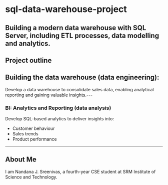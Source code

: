 # sql-data-warehouse-project
Building a modern data warehouse with SQL Server, including ETL processes, data modelling and analytics.
---

## Project outline
## Building the data warehouse (data engineering):
Develop a data warehouse to consolidate sales data, enabling analytical reporting and gaining valuable insights.---

### BI: Analytics and Reporting (data analysis)
Develop SQL-based analytics to deliver insights into:
* Customer behaviour
* Sales trends
* Product performance
---

## About Me
I am Nandana J. Sreenivas, a fourth-year CSE student at SRM Institute of Science and Technology.

